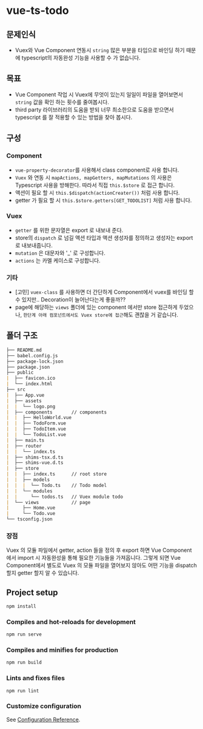 # vue-ts-todo

## 문제인식

- Vuex와 Vue Component 연동시 `string` 많은 부분을 타입으로 바인딩 하기 때문에 typescript의 자동완성 기능을 사용할 수 가 없습니다.

## 목표

- Vue Component 작업 시 Vuex에 무엇이 있는지 일일이 파일을 열어보면서 `string` 값을 확인 하는 횟수를 줄여봅시다.
- third party 라이브러리의 도움을 받되 너무 최소한으로 도움을 받으면서 typescript 를 잘 적용할 수 있는 방법을 찾아 봅시다.

## 구성

### Component

- `vue-property-decorator`를 사용해서 class component로 사용 합니다.
- `Vuex` 와 연동 시 `mapActions, mapGetters, mapMutations` 의 사용은 Typescript 사용을 방해한다. 따라서 직접 `this.$store` 로 접근 합니다.
- 액션이 필요 할 시 `this.$dispatch(actionCreater())` 처럼 사용 합니다.
- getter 가 필요 할 시 `this.$store.getters[GET_TODOLIST]` 처럼 사용 합니다.

### Vuex

- `getter` 를 위한 문자열은 export 로 내보내 준다.
- store의 `dispatch` 로 넘길 액션 타입과 액션 생성자를 정의하고 생성자는 export 로 내보내줍니다.
- `mutation` 은 대문자와 '_' 로 구성합니다.
- `actions` 는 카멜 케이스로 구성합니다.

### 기타

- [고민] `vuex-class` 를 사용하면 더 간단하게 Component에서 vuex를 바인딩 할 수 있지만.. Decoration이 늘어난다는게 좋을까??
- page에 해당하는 `views` 폴더에 있는 component 에서만 store 접근하게 두었으나, `한단계 아래 컴포넌트에서도 Vuex store에 접근`해도 괜찮을 거 같습니다.

## 폴더 구조

```md
├── README.md
├── babel.config.js
├── package-lock.json
├── package.json
├── public
|  ├── favicon.ico
|  └── index.html
├── src
|  ├── App.vue
|  ├── assets
|  |  └── logo.png
|  ├── components       // components
|  |  ├── HelloWorld.vue
|  |  ├── TodoForm.vue
|  |  ├── TodoItem.vue
|  |  └── TodoList.vue
|  ├── main.ts
|  ├── router
|  |  └── index.ts
|  ├── shims-tsx.d.ts
|  ├── shims-vue.d.ts
|  ├── store
|  |  ├── index.ts      // root store
|  |  ├── models
|  |  |  └── Todo.ts    // Todo model
|  |  └── modules
|  |     └── todos.ts   // Vuex module todo
|  └── views            // page
|     ├── Home.vue
|     └── Todo.vue
└── tsconfig.json
```

### 장점

Vuex 의 모듈 파일에서 getter, action 들을 정의 후 export 하면 Vue Component 에서 import 시 자동완성을 통해 필요한 기능들을 가져옵니다.
그렇게 되면 Vue Component에서 별도로 Vuex 의 모듈 파일을 열어보지 않아도 어떤 기능을 dispatch 할지 getter 할지 알 수 있습니다.

## Project setup

```sh
npm install
```

### Compiles and hot-reloads for development

```sh
npm run serve
```

### Compiles and minifies for production

```sh
npm run build
```

### Lints and fixes files

```sh
npm run lint
```

### Customize configuration

See [Configuration Reference](https://cli.vuejs.org/config/).
